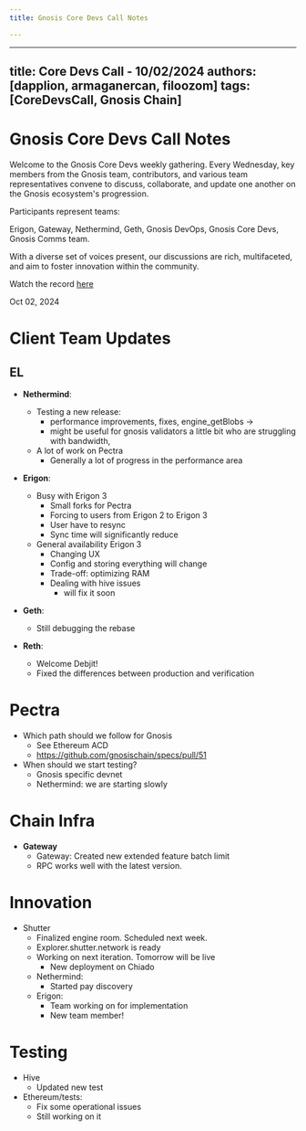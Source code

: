 ```yaml
---
title: Gnosis Core Devs Call Notes

---
```


---
title: Core Devs Call - 10/02/2024
authors: [dapplion, armaganercan, filoozom]
tags: [CoreDevsCall, Gnosis Chain]
---

# Gnosis Core Devs Call Notes

Welcome to the Gnosis Core Devs weekly gathering. Every Wednesday, key members from the Gnosis team, contributors, and various team representatives convene to discuss, collaborate, and update one another on the Gnosis ecosystem's progression.

Participants represent teams:

Erigon, Gateway, Nethermind, Geth, Gnosis DevOps, Gnosis Core Devs, Gnosis Comms team.

With a diverse set of voices present, our discussions are rich, multifaceted, and aim to foster innovation within the community.

Watch the record [here](https://youtu.be/GZQ8pvOcOq4)

Oct 02, 2024

# Client Team Updates
## EL

* **Nethermind**: 
    * Testing a new release: 
        * performance improvements, fixes, engine_getBlobs -> 
        * might be useful for gnosis validators a little bit who are struggling with bandwidth,
    * A lot of work on Pectra
        * Generally a lot of progress in the performance area

* **Erigon**: 
  * Busy with Erigon 3
      * Small forks for Pectra
      * Forcing to users from Erigon 2 to Erigon 3
      * User have to resync
      * Sync time will significantly reduce
  * General availability Erigon 3 
      * Changing UX 
      * Config and storing everything will change
      * Trade-off: optimizing RAM 
      * Dealing with hive issues
          * will fix it soon

* **Geth**:
    * Still debugging the rebase

* **Reth**: 
  * Welcome Debjit!
  * Fixed the differences between production and verification

# Pectra

* Which path should we follow for Gnosis
    * See Ethereum ACD
    * https://github.com/gnosischain/specs/pull/51 
* When should we start testing?
	* Gnosis specific devnet
	* Nethermind: we are starting slowly

# Chain Infra

* **Gateway**
  * Gateway: Created new extended feature batch limit
  * RPC works well with the latest version.

# Innovation

* Shutter
    * Finalized engine room. Scheduled next week.
    * Explorer.shutter.network is ready
    * Working on next iteration. Tomorrow will be live
        * New deployment on Chiado
    * Nethermind: 
        * Started pay discovery
    * Erigon: 
        * Team working on for implementation
        * New team member!

# Testing

* Hive
    * Updated new test
* Ethereum/tests:
    * Fix some operational issues
    * Still working on it

















































